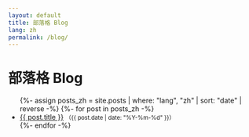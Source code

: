 ```yaml
---
layout: default
title: 部落格 Blog
lang: zh
permalink: /blog/
---
```


# 部落格 Blog

<ul class="post-list">
  {%- assign posts_zh = site.posts | where: "lang", "zh" | sort: "date" | reverse -%}
  {%- for post in posts_zh -%}
    <li>
      <a href="{{ post.url | relative_url }}">{{ post.title }}</a>
      <small>（{{ post.date | date: "%Y-%m-%d" }}）</small>
    </li>
  {%- endfor -%}
</ul>
